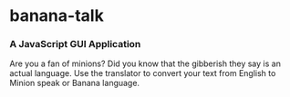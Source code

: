 # banana-talk
### A JavaScript GUI Application
Are you a fan of minions?
Did you know that the gibberish they say is an actual language.
Use the translator to convert your text from English to Minion speak or Banana language.

